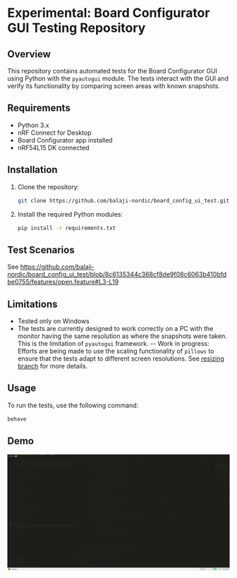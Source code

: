 # Experimental: Board Configurator GUI Testing Repository

## Overview

This repository contains automated tests for the Board Configurator GUI using Python with the `pyautogui` module. The tests interact with the GUI and verify its functionality by comparing screen areas with known snapshots.

## Requirements

- Python 3.x
- nRF Connect for Desktop 
- Board Configurator app installed
- nRF54L15 DK connected

## Installation

1. Clone the repository:

   ```bash
   git clone https://github.com/balaji-nordic/board_config_ui_test.git
   ```

2. Install the required Python modules:

   ```bash
   pip install -r requirements.txt
   ```

## Test Scenarios

See https://github.com/balaji-nordic/board_config_ui_test/blob/8c6135344c368cf8de9f08c6063b410bfdbe0755/features/open.feature#L3-L19

## Limitations

- Tested only on Windows
- The tests are currently designed to work correctly on a PC with the monitor having the same resolution as where the snapshots were taken. This is the limitation of `pyautogui` framework.
-- Work in progress: Efforts are being made to use the scaling functionality of `pillows`  to ensure that the tests adapt to different screen resolutions. See [resizing branch](https://github.com/balaji-nordic/board_config_ui_test/tree/resizing_to_work_on_all_monitors) for more details.

## Usage

To run the tests, use the following command:

```bash
behave
```

## Demo

![](https://github.com/balaji-nordic/board_config_ui_test/blob/main/working_capture.gif)

